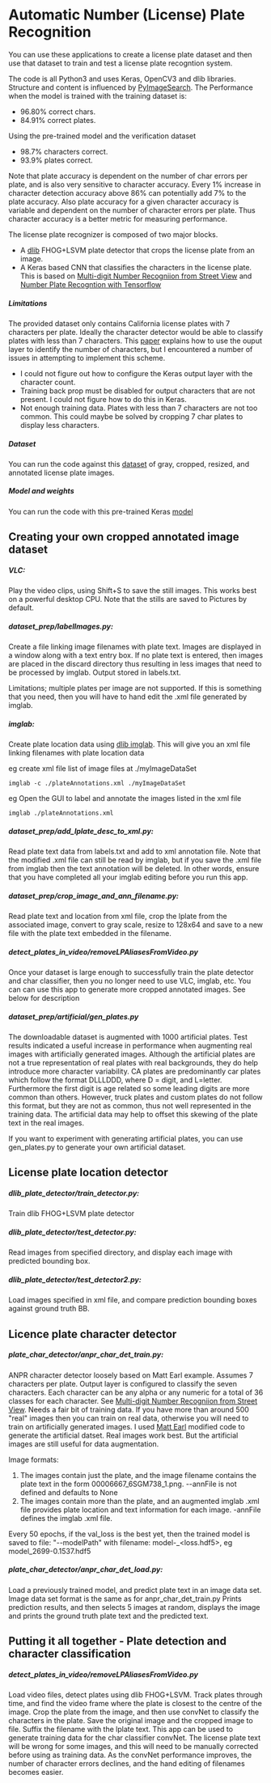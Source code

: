 Automatic Number (License) Plate Recognition
============================================
You can use these applications to create a license plate dataset and then use that dataset to train and test a 
license plate recogntion system.

The code is all Python3 and uses Keras, OpenCV3 and dlib libraries. 
Structure and content is influenced by [PyImageSearch](https://www.pyimagesearch.com/).
The Performance when the model is trained with the training dataset is: 
* 96.80% correct chars.
* 84.91% correct plates.

Using the pre-trained model and the verification dataset
* 98.7% characters correct.
* 93.9% plates correct.  

Note that plate accuracy is dependent on the number of char errors per plate, and is also very sensitive to character accuracy. 
Every 1% increase in character detection accuracy above 86% can potentially add 7% to the plate accuracy. Also plate accuracy
for a given character accuracy is variable and dependent on the number of character errors per plate. Thus character accuracy
is a better metric for measuring performance.

The license plate recognizer is composed of two major blocks. 
* A [dlib](http://dlib.net/imaging.html) FHOG+LSVM plate detector that crops the license plate from an image.
* A Keras based CNN that classifies the characters in the license plate. This is based on 
[Multi-digit Number Recogniion from Street View](https://static.googleusercontent.com/media/research.google.com/en//pubs/archive/42241.pdf) 
and [Number Plate Recogntion with Tensorflow](https://matthewearl.github.io/2016/05/06/cnn-anpr/)

##### Limitations
The provided dataset only contains California license plates with 7 characters per plate. Ideally the character detector 
would be able to classify plates with less than 7 characters. This [paper]((https://static.googleusercontent.com/media/research.google.com/en//pubs/archive/42241.pdf))
explains how to use the ouput layer to identify the number of characters, but I encountered a number of issues in attempting to implement this scheme. 
* I could not figure out how to configure the Keras output layer with the character count.
* Training back prop must be disabled for output characters that are not present. I could not figure how to do this in Keras.
* Not enough training data. Plates with less than 7 characters are not too common. This could maybe be solved by
cropping 7 char plates to display less characters.

##### Dataset
You can run the code against this 
[dataset](https://drive.google.com/file/d/1lacfsUpZybRAvitBePkLwYh5-QgjWNBB/view?usp=sharing) of gray, cropped, 
resized, and annotated license plate images.

##### Model and weights
You can run the code with this pre-trained Keras [model](https://drive.google.com/file/d/1CzGWVE2Uw_PSGaRXLkyP7W_hACW9rIV4/view?usp=sharing)

Creating your own cropped annotated image dataset
-------------------------------------------------

##### VLC:
Play the video clips, using Shift+S to save the still images. This works best on a powerful desktop CPU. Note that
the stills are saved to Pictures by default.

##### dataset_prep/labelImages.py:
Create a file linking image filenames with plate text. Images are displayed in a window along with a text entry box.
If no plate text is entered, then images are placed in the discard directory thus resulting in less images that need
to be processed by imglab. Output stored in labels.txt.

Limitations; multiple plates per image are not supported. If this is something that you need, then you will have to 
hand edit the .xml file generated by imglab.

##### imglab:
Create plate location data using [dlib imglab](https://github.com/davisking/dlib/tree/master/tools/imglab). This will give you an xml file linking filenames with plate location data

eg create xml file list of image files at ./myImageDataSet

```imglab -c ./plateAnnotations.xml ./myImageDataSet```

eg Open the GUI to label and annotate the images listed in the xml file

```imglab ./plateAnnotations.xml```

##### dataset_prep/add_lplate_desc_to_xml.py:
Read plate text data from labels.txt and add to xml annotation file. Note that the modified .xml file can still be read
by imglab, but if you save the .xml file from imglab then the text annotation will be deleted. In other words, ensure that 
you have completed all your imglab editing before you run this app.  

##### dataset_prep/crop_image_and_ann_filename.py:
Read plate text and location from xml file, crop the lplate from the associated image, convert to gray scale, resize to 128x64
and save to a new file with the plate text embedded in the filename.

##### detect_plates_in_video/removeLPAliasesFromVideo.py
Once your dataset is large enough to successfully train the plate detector and char classifier, then you no
longer need to use VLC, imglab, etc. You can can use this app 
to generate more cropped annotated images. See below for description

##### dataset_prep/artificial/gen_plates.py
The downloadable dataset is augmented with 1000 artificial plates. Test results indicated a useful increase in performance
when augmenting real images with artificially generated images. Although the artificial plates are not a true
representation of real plates with real backgrounds, they do help introduce more character variability. CA plates are 
predominantly car plates which follow the format DLLLDDD, where D = digit, and L=letter. Furthermore the first digit is age 
related so some leading digits are more common than others. However, truck plates and custom plates do not follow this 
format, but they are not as common, thus not well represented in the training data. The artificial data may help to 
offset this skewing of the plate text in the real images.

If you want to experiment with generating artificial plates, you can use gen_plates.py to generate your own artificial dataset.


License plate location detector
-------------------------------

##### dlib_plate_detector/train_detector.py:
Train dlib FHOG+LSVM plate detector

##### dlib_plate_detector/test_detector.py:
Read images from specified directory, and display each image with predicted bounding box.

##### dlib_plate_detector/test_detector2.py:
Load images specified in xml file, and compare prediction bounding boxes against ground truth BB.


Licence plate character detector
--------------------------------

##### plate_char_detector/anpr_char_det_train.py:
ANPR character detector loosely based on Matt Earl example. Assumes 7 characters per plate. Output layer is configured to
classify the seven characters. Each character can be any alpha or any numeric for a total of 36 classes for each character.
See [Multi-digit Number Recogniion from Street View](https://static.googleusercontent.com/media/research.google.com/en//pubs/archive/42241.pdf).
Needs a fair bit of training data. If you have more than around 500 "real" images then you can train
on real data, otherwise you will need to train on
artificially generated images. I used [Matt Earl](https://matthewearl.github.io/2016/05/06/cnn-anpr/) modified code to 
generate the artificial datset.
Real images work best. But the artificial images are still useful for data augmentation.

Image formats:
1. The images contain just the plate, and the image filename contains the plate text
   in the form 00006667_6SGM738_1.png. --annFile is not defined and defaults to None
2. The images contain more than the plate, and an augmented imglab .xml file provides plate location and
   text information for each image. -annFile defines the imglab .xml file.

Every 50 epochs, if the val_loss is the best yet, then the trained model is saved to file:
"--modelPath" with filename: model-<epoch-val>_<loss.hdf5>, eg model_2699-0.1537.hdf5

##### plate_char_detector/anpr_char_det_load.py:
Load a previously trained model, and predict plate text in an image data set.
Image data set format is the same as for anpr_char_det_train.py
Prints prediction results, and then selects 5 images at random, displays the image and prints the ground truth plate
text and the predicted text.

Putting it all together - Plate detection and character classification
----------------------------------------------------------------------

##### detect_plates_in_video/removeLPAliasesFromVideo.py
Load video files, detect plates using dlib FHOG+LSVM. Track plates through time, and find the video frame where the 
plate is closest to the centre of the image. Crop the plate from the image, and then
use convNet to classify the characters in the plate. Save the original image
and the cropped image to file. Suffix the filename with the lplate text.
This app can be used to generate training data for the char classifier convNet. The
license plate text will be wrong for some images, and this will need to
be manually corrected before using as training data. As the convNet performance improves, the number of character errors
declines, and the hand editing of filenames becomes easier.

